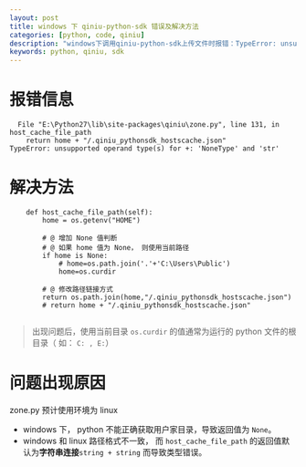 ```yaml
---
layout: post
title: windows 下 qiniu-python-sdk 错误及解决方法
categories: [python, code, qiniu]
description: "windows下调用qiniu-python-sdk上传文件时报错：TypeError: unsupported operand type(s) for +: 'NoneType' and 'str'"
keywords: python, qiniu, sdk
---
```


# 报错信息

```
  File "E:\Python27\lib\site-packages\qiniu\zone.py", line 131, in host_cache_file_path
    return home + "/.qiniu_pythonsdk_hostscache.json"
TypeError: unsupported operand type(s) for +: 'NoneType' and 'str'
```

# 解决方法

```
    def host_cache_file_path(self):
        home = os.getenv("HOME")

        # @ 增加 None 值判断
        # @ 如果 home 值为 None， 则使用当前路径
        if home is None:
            # home=os.path.join('.'+'C:\Users\Public')
            home=os.curdir

        # @ 修改路径链接方式
        return os.path.join(home,"/.qiniu_pythonsdk_hostscache.json")
        # return home + "/.qiniu_pythonsdk_hostscache.json"


```

> 出现问题后，使用当前目录 ` os.curdir ` 的值通常为运行的 python 文件的根目录（ 如： ` C: , E: `）


# 问题出现原因

zone.py 预计使用环境为 linux 
+ windows 下， python 不能正确获取用户家目录，导致返回值为 ` None `。
+ windows 和 linux 路径格式不一致， 而 `host_cache_file_path` 的返回值默认为**字符串连接**` string + string ` 而导致类型错误。